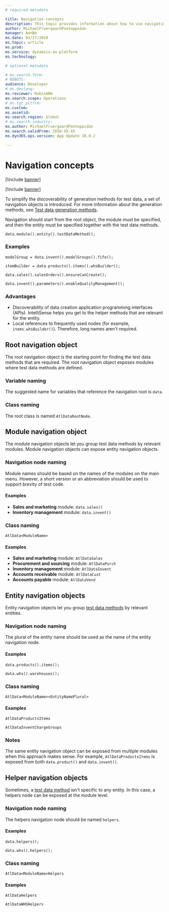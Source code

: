 ```yaml
---
# required metadata

title: Navigation concepts
description: This topic provides information about how to use navigation to simplify the discoverability of test data generation methods.
author: MichaelFruergaardPontoppidan
manager: AnnBe
ms.date: 03/27/2019
ms.topic: article
ms.prod: 
ms.service: dynamics-ax-platform
ms.technology: 

# optional metadata

# ms.search.form: 
# ROBOTS: 
audience: Developer
# ms.devlang: 
ms.reviewer: RobinARH
ms.search.scope: Operations
# ms.tgt_pltfrm: 
ms.custom: 
ms.assetid: 
ms.search.region: Global
# ms.search.industry: 
ms.author: MichaelFruergaardPontoppidan
ms.search.validFrom: 2018-XX-XX
ms.dyn365.ops.version: App Update 10.0.2

---
```


# Navigation concepts

[!include [banner](../includes/banner.md)]

[!include [banner](../includes/preview-banner.md)]

To simplify the discoverability of generation methods for test data, a set of navigation objects is introduced. For more information about the generation methods, see [Test data generation methods](Concepts_TestDataMethods.md).

Navigation should start from the root object, the module must be specified, and then the entity must be specified together with the test data methods.

```
data.module().entity().testDataMethod();
```

### Examples

```
modelGroup = data.invent().modelGroups().fifo();

itemBuilder = data.products().items().whsBuilder();

data.sales().salesOrders().ensureCanCreate();

data.invent().parameters().enableQualityManagement();
```

### Advantages

- Discoverability of data creation application programming interfaces (APIs). IntelliSense helps you get to the helper methods that are relevant for the entity.
- Local references to frequently used nodes (for example, `items.whsBuilder()`). Therefore, long names aren't required.

## Root navigation object

The root navigation object is the starting point for finding the test data methods that are required. The root navigation object exposes modules where test data methods are defined.

### Variable naming

The suggested name for variables that reference the navigation root is `data`.

### Class naming

The root class is named `AtlDataRootNode`.

## Module navigation object

The module navigation objects let you group test data methods by relevant modules. Module navigation objects can expose entity navigation objects.

### Navigation node naming

Module names should be based on the names of the modules on the main menu. However, a short version or an abbreviation should be used to support brevity of test code.

#### Examples

- **Sales and marketing** module: `data.sales()`
- **Inventory management** module: `data.invent()`

### Class naming

`AtlData<ModuleName>`

#### Examples

- **Sales and marketing** module: `AtlDataSales`
- **Procurement and sourcing** module: `AtlDataPurch`
- **Inventory management** module: `AtlDataInvent`
- **Accounts receivable** module: `AtlDataCust`
- **Accounts payable** module: `AtlDataVend`

## Entity navigation objects

Entity navigation objects let you group [test data methods](Concepts_TestDataMethods.md) by relevant entities.

### Navigation node naming

The plural of the entity name should be used as the name of the entity navigation node.

#### Examples

```
data.products().items();

data.whs().warehouses();
```

### Class naming 

`AtlData<ModuleName><EntityNamePlural>`

#### Examples

```
AtlDataProductsItems

AtlDataInventChargeGroups
```

### Notes

The same entity navigation object can be exposed from multiple modules when this approach makes sense. For example, `AtlDataProductsItems` is exposed from both `data.product()` and `data.invent()`.

## Helper navigation objects

Sometimes, a [test data method](Concepts_TestDataMethods.md) isn't specific to any entity. In this case, a helpers node can be exposed at the module level. 

### Navigation node naming

The helpers navigation node should be named `helpers`.

#### Examples

```
data.helpers();

data.whs().helpers();
```

### Class naming

`AtlData<ModuleName>Helpers`

#### Examples

```
AtlDataHelpers

AtlDataWHSHelpers
```
